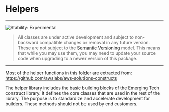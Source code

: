 # Helpers
<!--BEGIN STABILITY BANNER-->

---

![Stability: Experimental](https://img.shields.io/badge/stability-Experimental-important.svg?style=for-the-badge)

> All classes are under active development and subject to non-backward compatible changes or removal in any
> future version. These are not subject to the [Semantic Versioning](https://semver.org/) model.
> This means that while you may use them, you may need to update your source code when upgrading to a newer version of this package.

---
<!--END STABILITY BANNER-->

Most of the helper functions in this folder are extracted from: https://github.com/awslabs/aws-solutions-constructs 

The helper library includes the basic building blocks of the Emerging Tech construct library. It defines the core classes that are used in the rest of the library. The purpose is to standardize and accelerate development for builders.
These methods should not be used by end customers.


